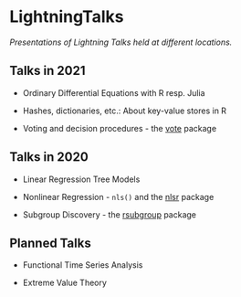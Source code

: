 # LightningTalks

*Presentations of Lightning Talks held at different locations.*

## Talks in 2021

* Ordinary Differential Equations with R resp. Julia

* Hashes, dictionaries, etc.: About key-value stores in R

* Voting and decision procedures - the [vote](https://cran.r-project.org/web/packages/vote/index.html) package

## Talks in 2020

* Linear Regression Tree Models

* Nonlinear Regression - `nls()` and the 
  [nlsr](https://cran.r-project.org/web/packages/nlsr/index.html) package

* Subgroup Discovery - 
  the [rsubgroup](https://cran.r-project.org/web/packages/rsubgroup/index.html) package

## Planned Talks

* Functional Time Series Analysis

* Extreme Value Theory
